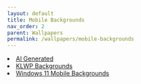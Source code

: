 ```yaml
---
layout: default
title: Mobile Backgrounds
nav_order: 2
parent: Wallpapers
permalink: /wallpapers/mobile-backgrounds
---
```


<div class="card">
  <div class="container">
  <lu>
    <li class="text-delta"><a href="https://the-back-room.github.io/wallpapers/mobile-backgrounds/ai">AI Generated</a></li>
    <li class="text-delta"><a href="https://the-back-room.github.io/wallpapers/mobile-backgrounds/klwp-backgrounds">KLWP Backgrounds</a></li>
    <li class="text-delta"><a href="https://the-back-room.github.io/wallpapers/mobile-backgrounds/windows-11-backgrounds">Windows 11 Mobile Backgrounds</a></li>
  </lu>
  </div>
</div>
